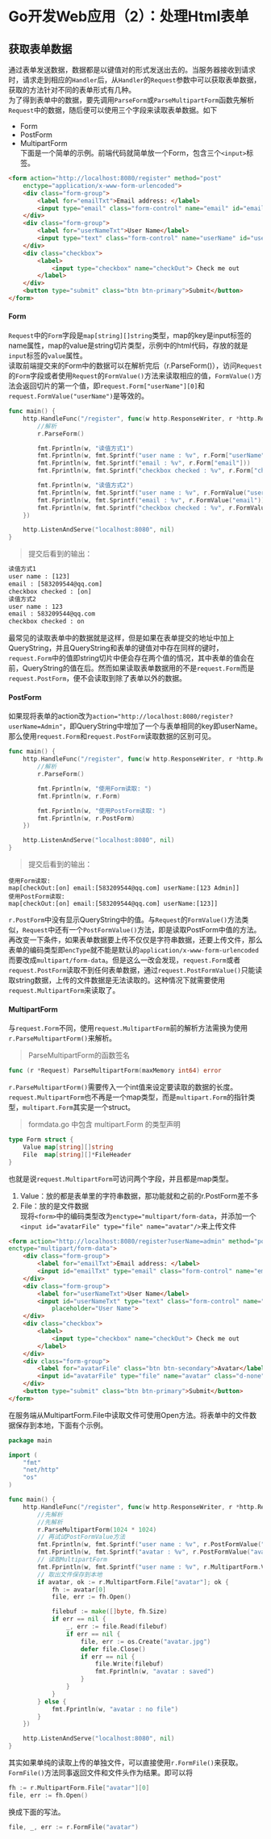 # Go开发Web应用（2）：处理Html表单

## 获取表单数据
通过表单发送数据，数据都是以键值对的形式发送出去的。当服务器接收到请求时，请求走到相应的`Handler`后，从`Handler`的`Request`参数中可以获取表单数据，获取的方法针对不同的表单形式有几种。  
为了得到表单中的数据，要先调用`ParseForm`或`ParseMultipartForm`函数先解析`Request`中的数据，随后便可以使用三个字段来读取表单数据。如下
* Form
* PostForm
* MultipartForm  
下面是一个简单的示例。前端代码就简单放一个Form，包含三个`<input>`标签。
```html
<form action="http://localhost:8080/register" method="post"
    enctype="application/x-www-form-urlencoded">
    <div class="form-group">
        <label for="emailTxt">Email address: </label>
        <input type="email" class="form-control" name="email" id="emailTxt" placeholder="Email">
    </div>
    <div class="form-group">
        <label for="userNameTxt">User Name</label>
        <input type="text" class="form-control" name="userName" id="userNameTxt" placeholder="User Name">
    </div>
    <div class="checkbox">
        <label>
            <input type="checkbox" name="checkOut"> Check me out
        </label>
    </div>
    <button type="submit" class="btn btn-primary">Submit</button>
</form>
```

#### Form
`Request`中的`Form`字段是`map[string][]string`类型，map的key是input标签的name属性，map的value是string切片类型，示例中的html代码，存放的就是`input`标签的`value`属性。  
读取前端提交来的Form中的数据可以在解析完后（r.ParseForm()），访问`Request`的`Form`字段或者使用`Request`的`FormValue()`方法来读取相应的值，`FormValue()`方法会返回切片的第一个值，即`request.Form["userName"][0]`和`request.FormValue("userName")`是等效的。
```go
func main() {
	http.HandleFunc("/register", func(w http.ResponseWriter, r *http.Request) {
		//解析
		r.ParseForm()

		fmt.Fprintln(w, "读值方式1")
		fmt.Fprintln(w, fmt.Sprintf("user name : %v", r.Form["userName"]))
		fmt.Fprintln(w, fmt.Sprintf("email : %v", r.Form["email"]))
		fmt.Fprintln(w, fmt.Sprintf("checkbox checked : %v", r.Form["checkOut"]))

		fmt.Fprintln(w, "读值方式2")
		fmt.Fprintln(w, fmt.Sprintf("user name : %v", r.FormValue("userName")))
		fmt.Fprintln(w, fmt.Sprintf("email : %v", r.FormValue("email")))
		fmt.Fprintln(w, fmt.Sprintf("checkbox checked : %v", r.FormValue("checkOut")))
	})

	http.ListenAndServe("localhost:8080", nil)
}
```
> 提交后看到的输出：
```html
读值方式1
user name : [123]
email : [583209544@qq.com]
checkbox checked : [on]
读值方式2
user name : 123
email : 583209544@qq.com
checkbox checked : on
```
最常见的读取表单中的数据就是这样，但是如果在表单提交的地址中加上QueryString，并且QueryString和表单的键值对中存在同样的键时，`request.Form`中的值即string切片中便会存在两个值的情况，其中表单的值会在前，QueryString的值在后。然而如果读取表单数据用的不是`request.Form`而是`request.PostForm`，便不会读取到除了表单以外的数据。

#### PostForm
如果现将表单的action改为`action="http://localhost:8080/register?userName=Admin"`，即QueryString中增加了一个与表单相同的key即userName。那么使用`request.Form`和`request.PostForm`读取数据的区别可见。
```go
func main() {
	http.HandleFunc("/register", func(w http.ResponseWriter, r *http.Request) {
		//解析
		r.ParseForm()

		fmt.Fprintln(w, "使用Form读取: ")
		fmt.Fprintln(w, r.Form)

		fmt.Fprintln(w, "使用PostForm读取: ")
		fmt.Fprintln(w, r.PostForm)
	})

	http.ListenAndServe("localhost:8080", nil)
}
```
> 提交后看到的输出：
```
使用Form读取: 
map[checkOut:[on] email:[583209544@qq.com] userName:[123 Admin]]
使用PostForm读取: 
map[checkOut:[on] email:[583209544@qq.com] userName:[123]]
```
`r.PostForm`中没有显示QueryString中的值。与`Request`的`FormValue()`方法类似，`Request`中还有一个`PostFormValue()`方法，即是读取PostForm中值的方法。  
再改变一下条件，如果表单数据要上传不仅仅是字符串数据，还要上传文件，那么表单的编码类型即`encType`就不能是默认的`application/x-www-form-urlencoded`而要改成`multipart/form-data`。但是这么一改会发现，`request.Form`或者`request.PostForm`读取不到任何表单数据，通过`request.PostFormValue()`只能读取string数据，上传的文件数据是无法读取的。这种情况下就需要使用`request.MultipartForm`来读取了。

#### MultipartForm
与`request.Form`不同，使用`request.MultipartForm`前的解析方法需换为使用`r.ParseMultipartForm()`来解析。
> ParseMultipartForm的函数签名
```go
func (r *Request) ParseMultipartForm(maxMemory int64) error
```
`r.ParseMultipartForm()`需要传入一个int值来设定要读取的数据的长度。`request.MultipartForm`也不再是一个map类型，而是`multipart.Form`的指针类型，`multipart.Form`其实是一个struct。
> formdata.go 中包含 multipart.Form 的类型声明
```go
type Form struct {
	Value map[string][]string
	File  map[string][]*FileHeader
}
```
也就是说`request.MultipartForm`可访问两个字段，并且都是map类型。
1. Value：放的都是表单里的字符串数据，那功能就和之前的r.PostForm差不多
2. File：放的是文件数据  
现将`<form>`中的编码类型改为`enctype="multipart/form-data`，并添加一个`<input id="avatarFile" type="file" name="avatar"/>`来上传文件
```html
<form action="http://localhost:8080/register?userName=admin" method="post"
enctype="multipart/form-data">
	<div class="form-group">
		<label for="emailTxt">Email address: </label>
		<input id="emailTxt" type="email" class="form-control" name="email" placeholder="Email">
	</div>
	<div class="form-group">
		<label for="userNameTxt">User Name</label>
		<input id="userNameTxt" type="text" class="form-control" name="userName"
			placeholder="User Name">
	</div>
	<div class="checkbox">
		<label>
			<input type="checkbox" name="checkOut"> Check me out
		</label>
	</div>
	<div class="form-group">
		<label for="avatarFile" class="btn btn-secondary">Avatar</label>
		<input id="avatarFile" type="file" name="avatar" class="d-none"/>
	</div>
	<button type="submit" class="btn btn-primary">Submit</button>
</form>
```
在服务端从MultipartForm.File中读取文件可使用Open方法。将表单中的文件数据保存到本地，下面有个示例。
```go
package main

import (
	"fmt"
	"net/http"
	"os"
)

func main() {
	http.HandleFunc("/register", func(w http.ResponseWriter, r *http.Request) {
		//先解析
		//先解析
		r.ParseMultipartForm(1024 * 1024)
		// 再试试PostFormValue方法
		fmt.Fprintln(w, fmt.Sprintf("user name : %v", r.PostFormValue("userName")))
		fmt.Fprintln(w, fmt.Sprintf("avatar : %v", r.PostFormValue("avatar")))
		// 读取MultipartForm
		fmt.Fprintln(w, fmt.Sprintf("user name : %v", r.MultipartForm.Value["userName"]))
		// 取出文件保存到本地
		if avatar, ok := r.MultipartForm.File["avatar"]; ok {
			fh := avatar[0]
			file, err := fh.Open()

			filebuf := make([]byte, fh.Size)
			if err == nil {
				_, err := file.Read(filebuf)
				if err == nil {
					file, err := os.Create("avatar.jpg")
					defer file.Close()
					if err == nil {
						file.Write(filebuf)
						fmt.Fprintln(w, "avatar : saved")
					}
				}
			}
		} else {
			fmt.Fprintln(w, "avatar : no file")
		}
	})

	http.ListenAndServe("localhost:8080", nil)
}
```
其实如果单纯的读取上传的单独文件，可以直接使用`r.FormFile()`来获取。`FormFile()`方法同事返回文件和文件头作为结果。即可以将
```go
fh := r.MultipartForm.File["avatar"][0]
file, err := fh.Open()
```
换成下面的写法。
```go
file, _, err := r.FormFile("avatar")
```